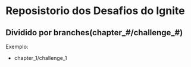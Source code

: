 # Reposistorio dos Desafios do Ignite

## Dividido por branches(chapter_#/challenge_#)  

Exemplo:

- chapter_1/challenge_1
